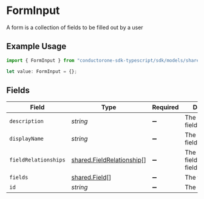 # FormInput

A form is a collection of fields to be filled out by a user

## Example Usage

```typescript
import { FormInput } from "conductorone-sdk-typescript/sdk/models/shared";

let value: FormInput = {};
```

## Fields

| Field                                                                         | Type                                                                          | Required                                                                      | Description                                                                   |
| ----------------------------------------------------------------------------- | ----------------------------------------------------------------------------- | ----------------------------------------------------------------------------- | ----------------------------------------------------------------------------- |
| `description`                                                                 | *string*                                                                      | :heavy_minus_sign:                                                            | The description field.                                                        |
| `displayName`                                                                 | *string*                                                                      | :heavy_minus_sign:                                                            | The displayName field.                                                        |
| `fieldRelationships`                                                          | [shared.FieldRelationship](../../../sdk/models/shared/fieldrelationship.md)[] | :heavy_minus_sign:                                                            | The fieldRelationships field.                                                 |
| `fields`                                                                      | [shared.Field](../../../sdk/models/shared/field.md)[]                         | :heavy_minus_sign:                                                            | The fields field.                                                             |
| `id`                                                                          | *string*                                                                      | :heavy_minus_sign:                                                            | The id field.                                                                 |